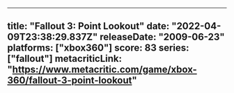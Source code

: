 
---
title: "Fallout 3: Point Lookout"
date: "2022-04-09T23:38:29.837Z"
releaseDate: "2009-06-23"
platforms: ["xbox360"]
score: 83
series: ["fallout"]
metacriticLink: "https://www.metacritic.com/game/xbox-360/fallout-3-point-lookout"
---
